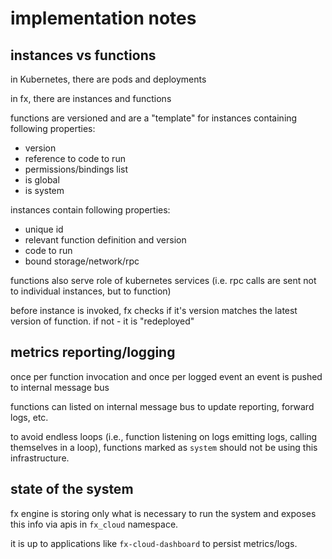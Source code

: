# implementation notes

## instances vs functions
in Kubernetes, there are pods and deployments

in fx, there are instances and functions

functions are versioned and are a "template" for instances containing following properties:
- version
- reference to code to run
- permissions/bindings list
- is global
- is system

instances contain following properties:
- unique id
- relevant function definition and version
- code to run
- bound storage/network/rpc

functions also serve role of kubernetes services (i.e. rpc calls are sent not to individual instances, but to function)

before instance is invoked, fx checks if it's version matches the latest version of function. if not - it is "redeployed"

## metrics reporting/logging

once per function invocation and once per logged event an event is pushed to internal message bus

functions can listed on internal message bus to update reporting, forward logs, etc.

to avoid endless loops (i.e., function listening on logs emitting logs, calling themselves in a loop), functions marked as `system` should not be using this infrastructure.

## state of the system

fx engine is storing only what is necessary to run the system and exposes this info via apis in `fx_cloud` namespace.

it is up to applications like `fx-cloud-dashboard` to persist metrics/logs.
